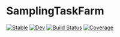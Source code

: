 # SamplingTaskFarm

[![Stable](https://img.shields.io/badge/docs-stable-blue.svg)](https://jagot.github.io/SamplingTaskFarm.jl/stable)
[![Dev](https://img.shields.io/badge/docs-dev-blue.svg)](https://jagot.github.io/SamplingTaskFarm.jl/dev)
[![Build Status](https://github.com/jagot/SamplingTaskFarm.jl/workflows/CI/badge.svg)](https://github.com/jagot/SamplingTaskFarm.jl/actions)
[![Coverage](https://codecov.io/gh/jagot/SamplingTaskFarm.jl/branch/master/graph/badge.svg)](https://codecov.io/gh/jagot/SamplingTaskFarm.jl)
